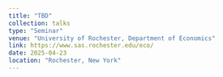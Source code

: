 ```yaml
---
title: "TBD"
collection: talks
type: "Seminar"
venue: "University of Rochester, Department of Economics"
link: https://www.sas.rochester.edu/eco/
date: 2025-04-23
location: "Rochester, New York"
---
```


